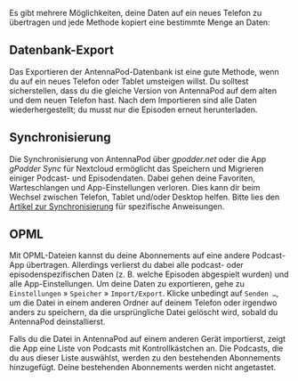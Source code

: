 Es gibt mehrere Möglichkeiten, deine Daten auf ein neues Telefon zu übertragen und jede Methode kopiert eine bestimmte Menge an Daten:

## Datenbank-Export

Das Exportieren der AntennaPod-Datenbank ist eine gute Methode, wenn du auf ein neues Telefon oder Tablet umsteigen willst. Du solltest sicherstellen, dass du die gleiche Version von AntennaPod auf dem alten und dem neuen Telefon hast. Nach dem Importieren sind alle Daten wiederhergestellt; du musst nur die Episoden erneut herunterladen.

## Synchronisierung

Die Synchronisierung von AntennaPod über *gpodder.net* oder die App *gPodder Sync* für Nextcloud ermöglicht das Speichern und Migrieren einiger Podcast- und Episodendaten. Dabei gehen deine Favoriten, Warteschlangen und App-Einstellungen verloren. Dies kann dir beim Wechsel zwischen Telefon, Tablet und/oder Desktop helfen. Bitte lies den [Artikel zur Synchronisierung](/de/Dokumentation/Allgemeines/Synchronisierung) für spezifische Anweisungen.

## OPML

Mit OPML-Dateien kannst du deine Abonnements auf eine andere Podcast-App übertragen. Allerdings verlierst du dabei alle podcast- oder episodenspezifischen Daten (z. B. welche Episoden abgespielt wurden) und alle App-Einstellungen. Um deine Daten zu exportieren, gehe zu `Einstellungen` » `Speicher` » `Import/Export`. Klicke unbedingt auf `Senden …`, um die Datei in einem anderen Ordner auf deinem Telefon oder irgendwo anders zu speichern, da die ursprüngliche Datei gelöscht wird, sobald du AntennaPod deinstallierst.

Falls du die Datei in AntennaPod auf einem anderen Gerät importierst, zeigt die App eine Liste von Podcasts mit Kontrollkästchen an. Die Podcasts, die du aus dieser Liste auswählst, werden zu den bestehenden Abonnements hinzugefügt. Deine bestehenden Abonnements werden nicht angetastet.
